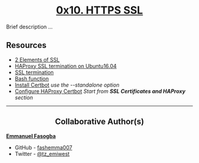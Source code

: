 <h1 style="text-align: center;"><a href='https://intranet.alxswe.com/projects/276'>0x10. HTTPS SSL</a></h1>

Brief description ...


## Resources
* [2 Elements of SSL](https://www.sslshopper.com/why-ssl-the-purpose-of-using-ssl-certificates.html)
* [HAProxy SSL termination on Ubuntu16.04](https://devops.ionos.com/tutorials/install-and-configure-haproxy-load-balancer-on-ubuntu-1604/)
* [SSL termination](https://en.wikipedia.org/wiki/TLS_termination_proxy)
* [Bash function](https://tldp.org/LDP/abs/html/complexfunct.html)
* [Install Certbot](https://certbot.eff.org/instructions?ws=haproxy&os=ubuntufocal)
*use the --standalone option*
* [Configure HAProxy Certbot](https://serversforhackers.com/c/letsencrypt-with-haproxy)
*Start from **SSL Certificates and HAProxy** section*
---

<h2 style="text-align: center;">Collaborative Author(s)</h2>

[**Emmanuel Fasogba**](https://www.linkedin.com/in/emmanuelofasogba/)
- GitHub - [fashemma007](https://github.com/fashemma007)
- Twitter - [@tz_emiwest](https://www.twitter.com/tz_emiwest)
